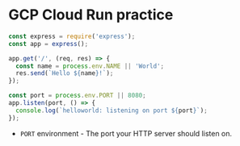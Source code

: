 # GCP Cloud Run practice

```javascript
const express = require('express');
const app = express();

app.get('/', (req, res) => {
  const name = process.env.NAME || 'World';
  res.send(`Hello ${name}!`);
});

const port = process.env.PORT || 8080;
app.listen(port, () => {
  console.log(`helloworld: listening on port ${port}`);
});
```

* `PORT` environment - The port your HTTP server should listen on.